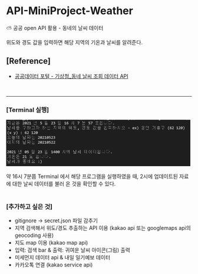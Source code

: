 # API-MiniProject-Weather
⛅ 공공 open API 활용 - 동네의 날씨 데이터 <br>

위도와 경도 값을 입력하면 해당 지역의 기온과 날씨를 알려준다.
<br>


## [Reference]
- [공공데이터 포털 - 기상청_동네 날씨 조회 데이터 API](https://www.data.go.kr/tcs/dss/selectApiDataDetailView.do?publicDataPk=15057682)

<br>
<hr>


### [Terminal 실행]

<img src="https://github.com/YebinLeee/API-MiniProject-Weather/blob/main/img/0523-1400.PNG" width=500>
<br>

약 16시 7분쯤 Terminal 에서 해당 프로그램을 실행하였을 때, 2시에 업데이트된 자료에 대한 날씨 데이터를 불러 온 것을 확인할 수 있다.
<br><br>

### [추가하고 싶은 것]
- gitignore -> secret.json 파일 감추기
- 지역 검색해서 위도/경도 추출하는 API 이용 (kakao api 또는 googlemaps api의 geocoding 사용)
- 지도 map 이용 (kakao map api)
- 입력: 검색 bar & 출력: 귀여운 날씨 아이콘(그림) 출력
- 미세먼지 데이터 api & 내일 일기예보 데이터
- 카카오톡 연결 (kakao service api) 
